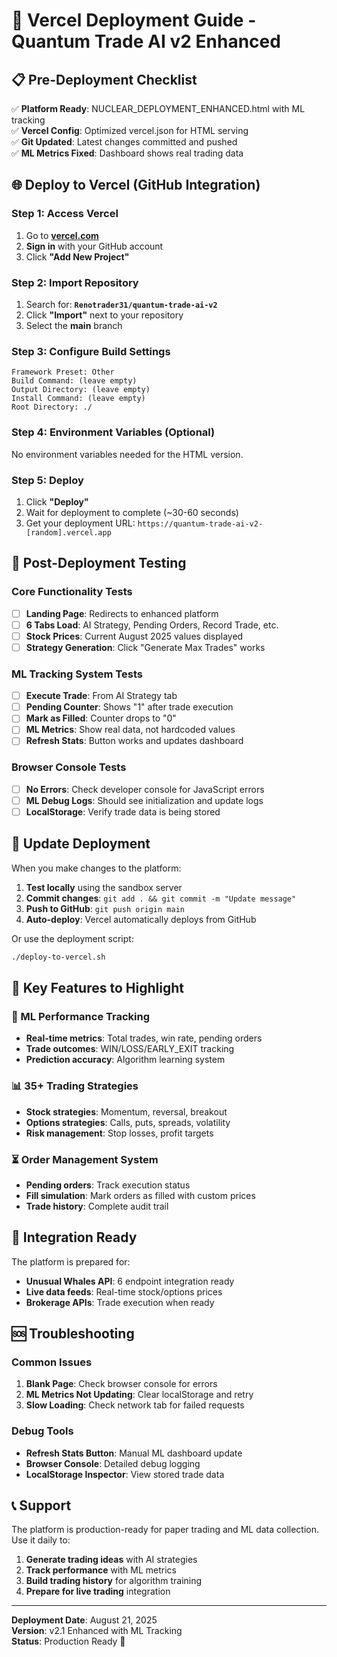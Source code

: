 # 🚀 Vercel Deployment Guide - Quantum Trade AI v2 Enhanced

## 📋 Pre-Deployment Checklist

✅ **Platform Ready**: NUCLEAR_DEPLOYMENT_ENHANCED.html with ML tracking  
✅ **Vercel Config**: Optimized vercel.json for HTML serving  
✅ **Git Updated**: Latest changes committed and pushed  
✅ **ML Metrics Fixed**: Dashboard shows real trading data  

## 🌐 Deploy to Vercel (GitHub Integration)

### Step 1: Access Vercel
1. Go to **[vercel.com](https://vercel.com)**
2. **Sign in** with your GitHub account
3. Click **"Add New Project"**

### Step 2: Import Repository
1. Search for: **`Renotrader31/quantum-trade-ai-v2`**
2. Click **"Import"** next to your repository
3. Select the **main** branch

### Step 3: Configure Build Settings
```
Framework Preset: Other
Build Command: (leave empty)
Output Directory: (leave empty) 
Install Command: (leave empty)
Root Directory: ./
```

### Step 4: Environment Variables (Optional)
No environment variables needed for the HTML version.

### Step 5: Deploy
1. Click **"Deploy"**
2. Wait for deployment to complete (~30-60 seconds)
3. Get your deployment URL: `https://quantum-trade-ai-v2-[random].vercel.app`

## 🧪 Post-Deployment Testing

### Core Functionality Tests
- [ ] **Landing Page**: Redirects to enhanced platform
- [ ] **6 Tabs Load**: AI Strategy, Pending Orders, Record Trade, etc.
- [ ] **Stock Prices**: Current August 2025 values displayed
- [ ] **Strategy Generation**: Click "Generate Max Trades" works

### ML Tracking System Tests  
- [ ] **Execute Trade**: From AI Strategy tab
- [ ] **Pending Counter**: Shows "1" after trade execution
- [ ] **Mark as Filled**: Counter drops to "0"
- [ ] **ML Metrics**: Show real data, not hardcoded values
- [ ] **Refresh Stats**: Button works and updates dashboard

### Browser Console Tests
- [ ] **No Errors**: Check developer console for JavaScript errors
- [ ] **ML Debug Logs**: Should see initialization and update logs
- [ ] **LocalStorage**: Verify trade data is being stored

## 🔄 Update Deployment

When you make changes to the platform:

1. **Test locally** using the sandbox server
2. **Commit changes**: `git add . && git commit -m "Update message"`
3. **Push to GitHub**: `git push origin main`
4. **Auto-deploy**: Vercel automatically deploys from GitHub

Or use the deployment script:
```bash
./deploy-to-vercel.sh
```

## 🎯 Key Features to Highlight

### 🧠 ML Performance Tracking
- **Real-time metrics**: Total trades, win rate, pending orders
- **Trade outcomes**: WIN/LOSS/EARLY_EXIT tracking
- **Prediction accuracy**: Algorithm learning system

### 📊 35+ Trading Strategies
- **Stock strategies**: Momentum, reversal, breakout
- **Options strategies**: Calls, puts, spreads, volatility
- **Risk management**: Stop losses, profit targets

### ⏳ Order Management System
- **Pending orders**: Track execution status
- **Fill simulation**: Mark orders as filled with custom prices
- **Trade history**: Complete audit trail

## 🔗 Integration Ready

The platform is prepared for:
- **Unusual Whales API**: 6 endpoint integration ready
- **Live data feeds**: Real-time stock/options prices
- **Brokerage APIs**: Trade execution when ready

## 🆘 Troubleshooting

### Common Issues
1. **Blank Page**: Check browser console for errors
2. **ML Metrics Not Updating**: Clear localStorage and retry
3. **Slow Loading**: Check network tab for failed requests

### Debug Tools
- **Refresh Stats Button**: Manual ML dashboard update
- **Browser Console**: Detailed debug logging
- **LocalStorage Inspector**: View stored trade data

## 📞 Support

The platform is production-ready for paper trading and ML data collection. Use it daily to:
1. **Generate trading ideas** with AI strategies
2. **Track performance** with ML metrics
3. **Build trading history** for algorithm training
4. **Prepare for live trading** integration

---
**Deployment Date**: August 21, 2025  
**Version**: v2.1 Enhanced with ML Tracking  
**Status**: Production Ready 🚀